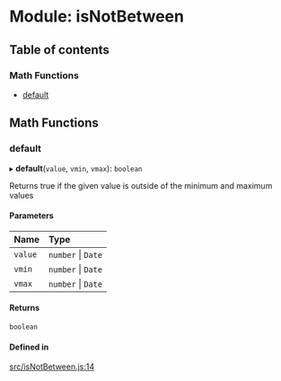 # Module: isNotBetween

## Table of contents

### Math Functions

- [default](isNotBetween.md#default)

## Math Functions

### default

▸ **default**(`value`, `vmin`, `vmax`): `boolean`

Returns true if the given value is outside of the minimum and maximum values

#### Parameters

| Name | Type |
| :------ | :------ |
| `value` | `number` \| `Date` |
| `vmin` | `number` \| `Date` |
| `vmax` | `number` \| `Date` |

#### Returns

`boolean`

#### Defined in

[src/isNotBetween.js:14](https://github.com/Twipped/js-utils/blob/f2eceb5/src/isNotBetween.js#L14)
